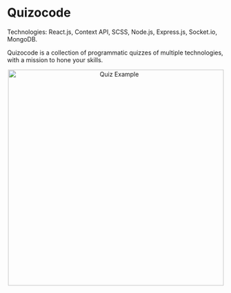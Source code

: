 # Quizocode

Technologies: React.js, Context API, SCSS, Node.js, Express.js, Socket.io, MongoDB.  

Quizocode is a collection of programmatic quizzes of multiple technologies, with a mission to hone your skills.

<p align="center">
  <img src="http://i.epvpimg.com/bf7daab.png" width="500" title="Quiz Example">
</p>
